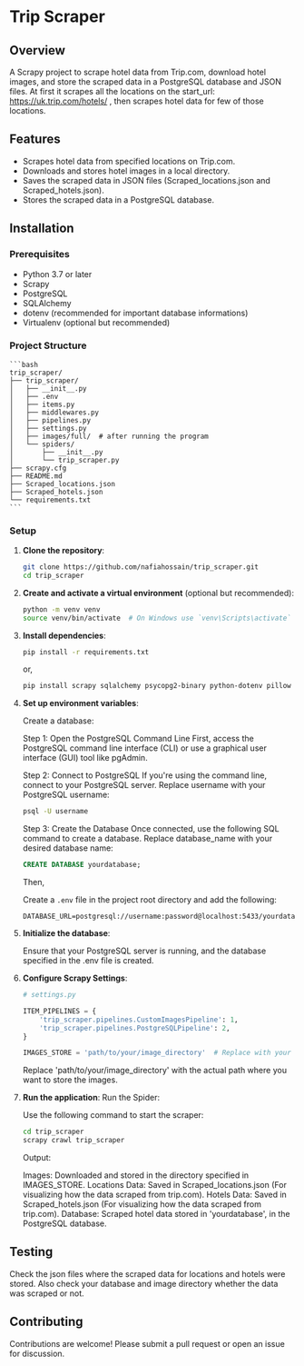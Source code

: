# Trip Scraper

## Overview

A Scrapy project to scrape hotel data from Trip.com, download hotel images, and store the scraped data in a PostgreSQL database and JSON files.  At first it scrapes all the locations on the start_url: https://uk.trip.com/hotels/ , then scrapes hotel data for few of those locations.

## Features

- Scrapes hotel data from specified locations on Trip.com. 
- Downloads and stores hotel images in a local directory.
- Saves the scraped data in JSON files (Scraped_locations.json and Scraped_hotels.json).
- Stores the scraped data in a PostgreSQL database.

## Installation

### Prerequisites

- Python 3.7 or later
- Scrapy
- PostgreSQL
- SQLAlchemy
- dotenv (recommended for important database informations)
- Virtualenv (optional but recommended)

### Project Structure

    ```bash
    trip_scraper/
    ├── trip_scraper/
    │   ├── __init__.py
    │   ├── .env
    │   ├── items.py
    │   ├── middlewares.py
    │   ├── pipelines.py
    │   ├── settings.py
    │   ├── images/full/  # after running the program
    │   └── spiders/
    │       ├── __init__.py
    │       └── trip_scraper.py
    ├── scrapy.cfg
    ├── README.md
    ├── Scraped_locations.json
    ├── Scraped_hotels.json
    └── requirements.txt
    ```

### Setup

1. **Clone the repository**:

    ```bash
    git clone https://github.com/nafiahossain/trip_scraper.git
    cd trip_scraper
    ```

2. **Create and activate a virtual environment** (optional but recommended):

    ```bash
    python -m venv venv
    source venv/bin/activate  # On Windows use `venv\Scripts\activate`
    ```

3. **Install dependencies**:

    ```bash
    pip install -r requirements.txt
    ```
    
    or,
   
    ```bash
    pip install scrapy sqlalchemy psycopg2-binary python-dotenv pillow
    ```
   
5. **Set up environment variables**:

    Create a database:

    Step 1: Open the PostgreSQL Command Line
    First, access the PostgreSQL command line interface (CLI) or use a graphical user interface (GUI) tool like pgAdmin.

    Step 2: Connect to PostgreSQL
    If you're using the command line, connect to your PostgreSQL server. Replace username with your PostgreSQL username:
   
    ```sh
    psql -U username
    ```

    Step 3: Create the Database
    Once connected, use the following SQL command to create a database. Replace database_name with your desired database name:
   
    ```sql
    CREATE DATABASE yourdatabase;
    ```
    
    Then,
   
    Create a `.env` file in the project root directory and add the following:

    ```env
    DATABASE_URL=postgresql://username:password@localhost:5433/yourdatabase
    ```

7. **Initialize the database**:

    Ensure that your PostgreSQL server is running, and the database specified in the .env file is created.

7. **Configure Scrapy Settings**:

    ```python
    # settings.py

    ITEM_PIPELINES = {
        'trip_scraper.pipelines.CustomImagesPipeline': 1,
        'trip_scraper.pipelines.PostgreSQLPipeline': 2,
    }

    IMAGES_STORE = 'path/to/your/image_directory'  # Replace with your desired path

    ```
    Replace 'path/to/your/image_directory' with the actual path where you want to store the images.


8. **Run the application**:
    Run the Spider:

    Use the following command to start the scraper:

    ```bash
    cd trip_scraper
    scrapy crawl trip_scraper
    ```

    Output:

    Images: Downloaded and stored in the directory specified in IMAGES_STORE.
    Locations Data: Saved in Scraped_locations.json (For visualizing how the data scraped from trip.com).
    Hotels Data: Saved in Scraped_hotels.json (For visualizing how the data scraped from trip.com).
    Database: Scraped hotel data stored in 'yourdatabase', in the PostgreSQL database.

## Testing

Check the json files where the scraped data for locations and hotels were stored. Also check your database and image directory  whether the data was scraped or not. 

## Contributing

Contributions are welcome! Please submit a pull request or open an issue for discussion.


